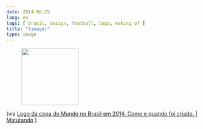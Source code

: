 ```yaml
---
date: 2014-06-25
lang: en
tags: [ brasil, design, football, logo, making of ]
title: "(image)"
type: image
---
```


<figure>
<a
href="https://hugo.ferreira.cc/via-logo-da-copa-do-mundo-no-brasil-em-2014-como/attachment/112/"
rel="attachment"><img
src="https://hugo.ferreira.cc/wp-content/uploads/2014/06/tumblr_n7qthaxwSF1qz82meo1_1280-150x150.jpg"
width="150" height="150" /></a></figure>

(via [Logo da copa do Mundo no Brasil em 2014. Como e quando foi criado.
 | 
Matutando](http://www.matutando.com/logo-da-copa-do-mundo-no-brasil-em-2014-como-e-quando-foi-criado/)
)

